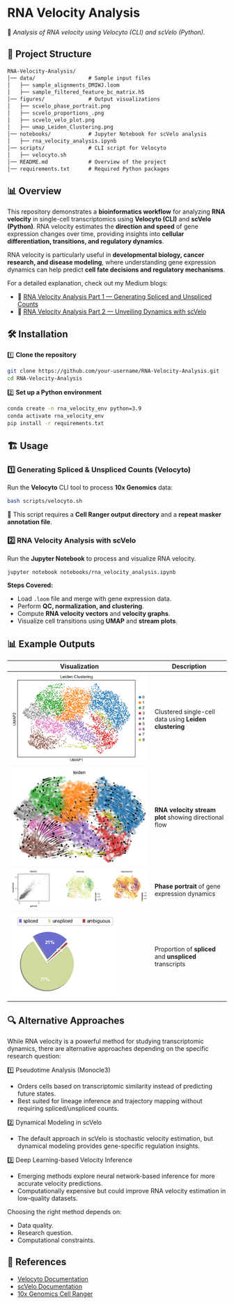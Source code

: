 # RNA Velocity Analysis
📌 *Analysis of RNA velocity using Velocyto (CLI) and scVelo (Python).*

## 📂 Project Structure
```
RNA-Velocity-Analysis/
│── data/                 # Sample input files
│   ├── sample_alignments_DMIWJ.loom
│   ├── sample_filtered_feature_bc_matrix.h5
│── figures/              # Output visualizations
│   ├── scvelo_phase_portrait.png
│   ├── scvelo_proportions_.png
│   ├── scvelo_velo_plot.png
│   ├── umap_Leiden_Clustering.png
│── notebooks/            # Jupyter Notebook for scVelo analysis
│   ├── rna_velocity_analysis.ipynb
│── scripts/              # CLI script for Velocyto
│   ├── velocyto.sh
│── README.md             # Overview of the project
│── requirements.txt      # Required Python packages
```


## 📊 Overview  
This repository demonstrates a **bioinformatics workflow** for analyzing **RNA velocity** in single-cell transcriptomics using **Velocyto (CLI)** and **scVelo (Python)**. RNA velocity estimates the **direction and speed** of gene expression changes over time, providing insights into **cellular differentiation, transitions, and regulatory dynamics**.  

RNA velocity is particularly useful in **developmental biology, cancer research, and disease modeling**, where understanding gene expression dynamics can help predict **cell fate decisions and regulatory mechanisms**.


For a detailed explanation, check out my Medium blogs:
- 📄 [RNA Velocity Analysis Part 1 — Generating Spliced and Unspliced Counts](https://medium.com/@vishnu.vasan.r.21/rna-velocity-analysis-part-1-generating-spliced-and-unspliced-counts-cf9a3839f898)
- 📄 [RNA Velocity Analysis Part 2 — Unveiling Dynamics with scVelo](https://medium.com/@vishnu.vasan.r.21/rna-velocity-analysis-part-2-unveiling-dynamics-with-scvelo-from-counts-to-insights-275025066405)

## 🛠 Installation
1️⃣ **Clone the repository**
```bash
git clone https://github.com/your-username/RNA-Velocity-Analysis.git
cd RNA-Velocity-Analysis
```

2️⃣ **Set up a Python environment**
```bash
conda create -n rna_velocity_env python=3.9
conda activate rna_velocity_env
pip install -r requirements.txt
```

## 🏗 Usage
### 1️⃣ Generating Spliced & Unspliced Counts (Velocyto)
Run the **Velocyto** CLI tool to process **10x Genomics** data:
```bash
bash scripts/velocyto.sh
```
🔹 This script requires a **Cell Ranger output directory** and a **repeat masker annotation file**.

### 2️⃣ RNA Velocity Analysis with scVelo
Run the **Jupyter Notebook** to process and visualize RNA velocity.
```bash
jupyter notebook notebooks/rna_velocity_analysis.ipynb
```
**Steps Covered:**
- Load `.loom` file and merge with gene expression data.
- Perform **QC, normalization, and clustering**.
- Compute **RNA velocity vectors** and **velocity graphs**.
- Visualize cell transitions using **UMAP** and **stream plots**.

## 📊 Example Outputs
| Visualization | Description |
|--------------|------------|
| ![](figures/umap_Leiden_Clustering.png) | Clustered single-cell data using **Leiden clustering** |
| ![](figures/scvelo_velo_plot.png) | **RNA velocity stream plot** showing directional flow |
| ![](figures/scvelo_phase_portrait.png) | **Phase portrait** of gene expression dynamics |
| ![](figures/scvelo_proportions_.png) | Proportion of **spliced** and **unspliced** transcripts |

## 🔍 Alternative Approaches
While RNA velocity is a powerful method for studying transcriptomic dynamics, there are alternative approaches depending on the specific research question:

1️⃣ Pseudotime Analysis (Monocle3)
- Orders cells based on transcriptomic similarity instead of predicting future states.
- Best suited for lineage inference and trajectory mapping without requiring spliced/unspliced counts.

2️⃣ Dynamical Modeling in scVelo
- The default approach in scVelo is stochastic velocity estimation, but dynamical modeling provides gene-specific regulation insights.

3️⃣ Deep Learning-based Velocity Inference
- Emerging methods explore neural network-based inference for more accurate velocity predictions.
- Computationally expensive but could improve RNA velocity estimation in low-quality datasets.

Choosing the right method depends on:

- Data quality.
- Research question.
- Computational constraints.

## 📌 References
- [Velocyto Documentation](https://velocyto.org/)
- [scVelo Documentation](https://scvelo.readthedocs.io/)
- [10x Genomics Cell Ranger](https://support.10xgenomics.com/single-cell-gene-expression/software/pipelines/latest/what-is-cell-ranger)
